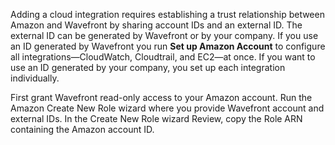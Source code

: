 Adding a cloud integration requires establishing a trust relationship between Amazon and Wavefront by sharing account IDs and an external ID. The external ID can be generated by Wavefront or by your company. If you use an ID generated by Wavefront you run **Set up Amazon Account** to configure all integrations&mdash;CloudWatch, Cloudtrail, and EC2&mdash;at once. If you want to use an ID generated by your company, you set up each integration individually. 

First grant Wavefront read-only access to your Amazon account. Run the Amazon Create New Role wizard where you provide Wavefront account and external IDs. In the Create New Role wizard Review, copy the Role ARN containing the Amazon account ID.
